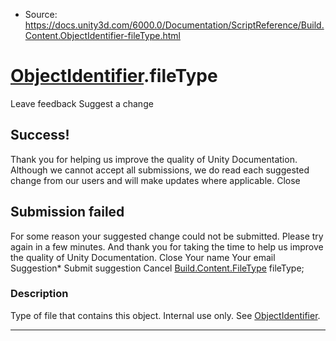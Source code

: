 * Source: https://docs.unity3d.com/6000.0/Documentation/ScriptReference/Build.Content.ObjectIdentifier-fileType.html

#  [ObjectIdentifier](https://docs.unity3d.com/6000.0/Documentation/ScriptReference/Build.Content.ObjectIdentifier.html).fileType
Leave feedback
Suggest a change
## Success!
Thank you for helping us improve the quality of Unity Documentation. Although we cannot accept all submissions, we do read each suggested change from our users and will make updates where applicable.
Close
## Submission failed
For some reason your suggested change could not be submitted. Please <a>try again</a> in a few minutes. And thank you for taking the time to help us improve the quality of Unity Documentation.
Close
Your name Your email Suggestion* Submit suggestion
Cancel
[Build.Content.FileType](https://docs.unity3d.com/6000.0/Documentation/ScriptReference/Build.Content.FileType.html) fileType; 
### Description
Type of file that contains this object.
Internal use only. See [ObjectIdentifier](https://docs.unity3d.com/6000.0/Documentation/ScriptReference/Build.Content.ObjectIdentifier.html).
* * *
